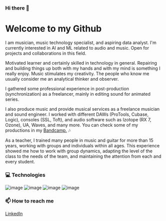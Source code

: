### Hi there 👋

<!--
**albertoranz/albertoranz** is a ✨ _special_ ✨ repository because its `README.md` (this file) appears on your GitHub profile.

Here are some ideas to get you started:

- 🔭 I’m currently working on ...
- 🌱 I’m currently learning ...
- 👯 I’m looking to collaborate on ...
- 🤔 I’m looking for help with ...
- 💬 Ask me about ...
- 📫 How to reach me: ...
- 😄 Pronouns: ...
- ⚡ Fun fact: ...
-->

# Welcome to my Github

I am musician, music technology specialist, and aspiring data analyst. I'm currently interested in AI and ML related to audio and music. Open for projects and collaborations in this field.

Motivated learner and certainly skilled in technology in general. Repairing and building things up both with my hands and with my mind is something I really enjoy. Music stimulates my creativity. The people who know me usually consider me an analytical thinker and observer.

I gathered some professional experience in post-production (synchronization) as a freelancer, mainly in editing sound for animated series.

I also produce music and provide musical services as a freelance musician and sound engineer. I worked with different DAWs (ProTools, Cubase, Logic), consoles (SSL, Toft), and audio software such as Izotope (RX 7, Ozone), UA, Waves, and many more. You can check some of my productions in my [Bandcamp.](https://albertoranz.bandcamp.com/) :notes:

As a teacher, I trained many people in music and guitar for more than 15 years, working with groups and individuals within all ages. This experience showed me how to work with group dynamics, adapting the level of the class to the needs of the team, and maintaining the attention from each and every student.


### 💻 Technologies
![image](https://user-images.githubusercontent.com/84200692/128308433-a1e17d4c-3885-454a-af86-559d7389747b.png)
![image](https://user-images.githubusercontent.com/84200692/128313505-b7d1e254-1db1-431e-bebc-92c1842a2f1d.png)
![image](https://user-images.githubusercontent.com/84200692/128313525-f6fe9789-0047-41e9-8f82-4bc1a9610553.png)
![image](https://user-images.githubusercontent.com/84200692/128313543-ca495286-8295-4eb0-8c5a-1bea44613f96.png)



### 📫 How to reach me

[LinkedIn](https://www.linkedin.com/in/alberto-ranz/)

